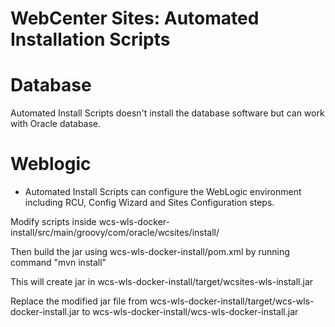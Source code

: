 WebCenter Sites: Automated Installation Scripts
===============================================

Database
========
Automated Install Scripts doesn't install the database software but can work with Oracle database.


Weblogic
========
- Automated Install Scripts can configure the WebLogic environment including RCU, Config Wizard and Sites Configuration steps.

Modify scripts inside wcs-wls-docker-install/src/main/groovy/com/oracle/wcsites/install/
	
Then build the jar using wcs-wls-docker-install/pom.xml by running command "mvn install"
	
This will create jar in wcs-wls-docker-install/target/wcsites-wls-install.jar
	
Replace the modified jar file from wcs-wls-docker-install/target/wcs-wls-docker-install.jar to wcs-wls-docker-install/wcs-wls-docker-install.jar
